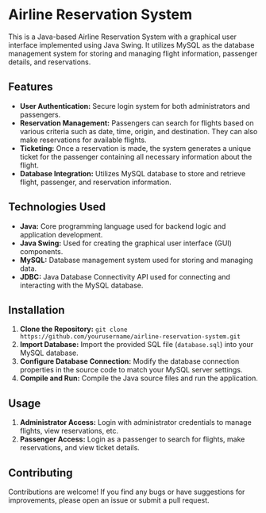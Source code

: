 # Airline Reservation System

This is a Java-based Airline Reservation System with a graphical user interface implemented using Java Swing. It utilizes MySQL as the database management system for storing and managing flight information, passenger details, and reservations.

## Features

- **User Authentication:** Secure login system for both administrators and passengers.
- **Reservation Management:** Passengers can search for flights based on various criteria such as date, time, origin, and destination. They can also make reservations for available flights.
- **Ticketing:** Once a reservation is made, the system generates a unique ticket for the passenger containing all necessary information about the flight.
- **Database Integration:** Utilizes MySQL database to store and retrieve flight, passenger, and reservation information.

## Technologies Used

- **Java:** Core programming language used for backend logic and application development.
- **Java Swing:** Used for creating the graphical user interface (GUI) components.
- **MySQL:** Database management system used for storing and managing data.
- **JDBC:** Java Database Connectivity API used for connecting and interacting with the MySQL database.

## Installation

1. **Clone the Repository:** `git clone https://github.com/yourusername/airline-reservation-system.git`
2. **Import Database:** Import the provided SQL file (`database.sql`) into your MySQL database.
3. **Configure Database Connection:** Modify the database connection properties in the source code to match your MySQL server settings.
4. **Compile and Run:** Compile the Java source files and run the application.

## Usage

1. **Administrator Access:** Login with administrator credentials to manage flights, view reservations, etc.
2. **Passenger Access:** Login as a passenger to search for flights, make reservations, and view ticket details.

## Contributing

Contributions are welcome! If you find any bugs or have suggestions for improvements, please open an issue or submit a pull request.
